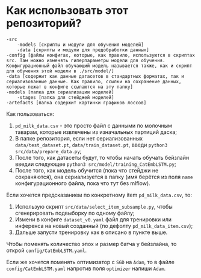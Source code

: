 # Как использовать этот репозиторий?

```
-src
    -models [скрипты и модули для обучения моделей]
    -data [скрипты и модули для предобработки данных]
-config [файлы конфигах, которые, как правило, используются в скриптах src. Там можно изменять гиперпараметры модели для обучения. Конфигурационный файл обучающий модель называется также, как и скрипт для обучения этой модели в ./src/model/]
-data [содержит как данные датасетов в стандартных форматах, так и сериализованные данные. Как правило, ссылки на сохранение данных, которые лежат в конфиге ссылаются на эту папку]
-models [папка для сериализации моделей]
    -stages [папка для стейджей моделей]
-artefacts [папка содержит картинки графиков лоссов]
```

Как пользоваться:
1. `pd_milk_data.csv` - это просто файл с данными по молочным таварам, которые извлечены из изначальных партиций даска;
2. В папке репозитория, если нет сериализованных `data/test_dataset.pt`, `data/train_dataset.pt`, введи `python3 src/data/prepare_data.py`;
3. После того, как датасеты будут, то чтобы начать обучать бейзлайн введии следующее `python3 src/model/training_CatEmbLSTM.py`;
4. После того, как модель обучится (пока что стейджи не сохраняются), она сериализуется в папку (имя берётся из поля `name` конфигурационного файла, пока что тут без mlflow).

Если хочется предсказанием по конкретному item `pd_milk_data.csv`, то:
1. Использую скрипт `src/data/select_item_subsample.py`, чтобы сгенерировать подвыборку по одному файлу;
2. Измени в конфиге `dataset_v0.yaml` файл для тренировки или инференса на новый созданный (по дефолту `pd_milk_data_item.csv`);
3. Дальше запусти тренировку как в описано в пункте выше.

Чтобы поменять количество эпох и размер батча у бейзлайна, то открой `config/CatEmbLSTM.yaml`.

Если же хочется поменять оптимизатор с `SGD` на `Adam`, то в файле `config/CatEmbLSTM.yaml` напротив поля `optimizer` напиши `Adam`.
